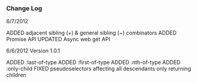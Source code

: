 ﻿### Change Log

6/7/2012

ADDED adjacent sibling (+) & general sibling (~) combinators
ADDED Promise API
UPDATED Async web get API

6/6/2012 Version 1.0.1

ADDED :last-of-type
ADDED :first-of-type
ADDED :nth-of-type
ADDED :only-child
FIXED pseudoselectors affecting all descendants only returning children


